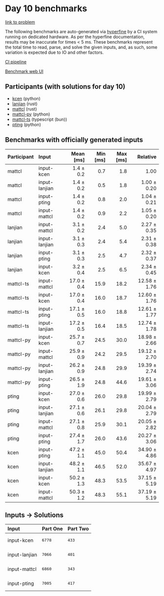 # Day 10 benchmarks

[link to problem](https://adventofcode.com/2023/day/10)

The following benchmarks are auto-generated via
[hyperfine](https://github.com/sharkdp/hyperfine) by a CI system running on
dedicated hardware. As per the hyperfine documentation, results may be
inaccurate for times < 5 ms. These benchmarks represent the total time to read,
parse, and solve the given inputs, and, as such, some variation is expected due
to IO and other factors.

[CI pipeline](http://ci.papercode.net:8080/teams/main/pipelines/aoc2023)

[Benchmark web UI](https://aoc.ancalagon.black)


## Participants (with solutions for day 10)

- [kcen](https://github.com/kcen/aoc2023) (python)
- [lanjian](https://github.com/lanjian/aoc-2023) (rust)
- [mattcl](https://github.com/mattcl/aoc2023) (rust)
- [mattcl-py](https://github.com/mattcl/aoc2023-py) (python)
- [mattcl-ts](https://github.com/mattcl/aoc2023-js) (typescript (bun))
- [pting](https://github.com/pting/aoc2023) (python)


## Benchmarks with officially generated inputs

| Participant | Input | Mean [ms] | Min [ms] | Max [ms] | Relative |
|:---|:---|---:|---:|---:|---:|
| mattcl | input-kcen | 1.4 ± 0.2 | 0.7 | 1.8 | 1.00 |
| mattcl | input-lanjian | 1.4 ± 0.2 | 0.5 | 1.8 | 1.00 ± 0.20 |
| mattcl | input-pting | 1.4 ± 0.2 | 0.8 | 2.0 | 1.04 ± 0.21 |
| mattcl | input-mattcl | 1.4 ± 0.2 | 0.9 | 2.2 | 1.05 ± 0.20 |
| lanjian | input-mattcl | 3.1 ± 0.2 | 2.4 | 5.0 | 2.27 ± 0.35 |
| lanjian | input-lanjian | 3.1 ± 0.3 | 2.4 | 5.4 | 2.31 ± 0.38 |
| lanjian | input-pting | 3.1 ± 0.3 | 2.5 | 4.7 | 2.32 ± 0.37 |
| lanjian | input-kcen | 3.2 ± 0.4 | 2.5 | 6.5 | 2.34 ± 0.45 |
| mattcl-ts | input-mattcl | 17.0 ± 0.4 | 15.9 | 18.2 | 12.58 ± 1.76 |
| mattcl-ts | input-kcen | 17.0 ± 0.4 | 16.0 | 18.7 | 12.60 ± 1.76 |
| mattcl-ts | input-pting | 17.1 ± 0.5 | 16.0 | 18.8 | 12.61 ± 1.77 |
| mattcl-ts | input-lanjian | 17.2 ± 0.5 | 16.4 | 18.5 | 12.74 ± 1.78 |
| mattcl-py | input-kcen | 25.7 ± 0.7 | 24.5 | 30.0 | 18.98 ± 2.66 |
| mattcl-py | input-mattcl | 25.9 ± 0.9 | 24.2 | 29.5 | 19.12 ± 2.70 |
| mattcl-py | input-lanjian | 26.2 ± 0.9 | 24.8 | 29.9 | 19.39 ± 2.74 |
| mattcl-py | input-pting | 26.5 ± 1.9 | 24.8 | 44.6 | 19.61 ± 3.06 |
| pting | input-kcen | 27.0 ± 0.6 | 26.0 | 29.8 | 19.99 ± 2.79 |
| pting | input-lanjian | 27.1 ± 0.6 | 26.1 | 29.8 | 20.04 ± 2.79 |
| pting | input-mattcl | 27.1 ± 0.8 | 25.9 | 30.1 | 20.05 ± 2.82 |
| pting | input-pting | 27.4 ± 1.7 | 26.0 | 43.6 | 20.27 ± 3.06 |
| kcen | input-pting | 47.2 ± 1.1 | 45.0 | 50.4 | 34.90 ± 4.86 |
| kcen | input-lanjian | 48.2 ± 1.1 | 46.5 | 52.0 | 35.67 ± 4.97 |
| kcen | input-kcen | 50.2 ± 1.3 | 48.3 | 53.5 | 37.15 ± 5.19 |
| kcen | input-mattcl | 50.3 ± 1.2 | 48.3 | 55.1 | 37.19 ± 5.19 |


## Inputs -> Solutions

| Input | Part One | Part Two |
|:---|:---|:---|
|input-kcen|<pre>6778</pre>|<pre>433</pre>|
|input-lanjian|<pre>7066</pre>|<pre>401</pre>|
|input-mattcl|<pre>6860</pre>|<pre>343</pre>|
|input-pting|<pre>7005</pre>|<pre>417</pre>|